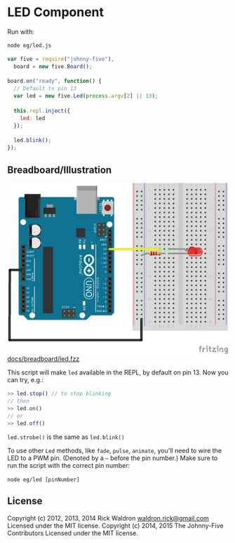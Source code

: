 <!--remove-start-->
# LED Component

Run with:
```bash
node eg/led.js
```
<!--remove-end-->

```javascript
var five = require("johnny-five"),
  board = new five.Board();

board.on("ready", function() {
  // Default to pin 13
  var led = new five.Led(process.argv[2] || 13);

  this.repl.inject({
    led: led
  });

  led.blink();
});


```


## Breadboard/Illustration


![docs/breadboard/led.png](breadboard/led.png)
[docs/breadboard/led.fzz](breadboard/led.fzz)

This script will make `led` available in the REPL, by default on pin 13.
Now you can try, e.g.:

```js
>> led.stop() // to stop blinking
// then
>> led.on()
// or
>> led.off()
```

`led.strobe()` is the same as `led.blink()`

To use other `Led` methods, like `fade`, `pulse`, `animate`, you'll need to
wire the LED to a PWM pin. (Denoted by a `~` before the pin number.) Make sure
to run the script with the correct pin number:

`node eg/led [pinNumber]`


<!--remove-start-->
## License
Copyright (c) 2012, 2013, 2014 Rick Waldron <waldron.rick@gmail.com>
Licensed under the MIT license.
Copyright (c) 2014, 2015 The Johnny-Five Contributors
Licensed under the MIT license.
<!--remove-end-->
